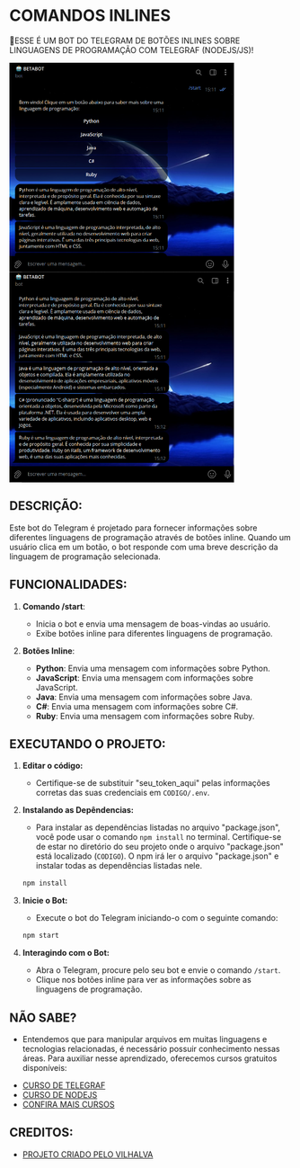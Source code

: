 # COMANDOS INLINES
🤤ESSE É UM BOT DO TELEGRAM DE BOTÕES INLINES SOBRE LINGUAGENS DE PROGRAMAÇÃO COM TELEGRAF (NODEJS/JS)!

<img src="./IMAGENS/FOTO_1.png" align="center" width="400"> <br>
<img src="./IMAGENS/FOTO_2.png" align="center" width="400"> <br>

## DESCRIÇÃO:
Este bot do Telegram é projetado para fornecer informações sobre diferentes linguagens de programação através de botões inline. Quando um usuário clica em um botão, o bot responde com uma breve descrição da linguagem de programação selecionada.

## FUNCIONALIDADES:
1. **Comando /start**:
   - Inicia o bot e envia uma mensagem de boas-vindas ao usuário.
   - Exibe botões inline para diferentes linguagens de programação.

2. **Botões Inline**:
   - **Python**: Envia uma mensagem com informações sobre Python.
   - **JavaScript**: Envia uma mensagem com informações sobre JavaScript.
   - **Java**: Envia uma mensagem com informações sobre Java.
   - **C#**: Envia uma mensagem com informações sobre C#.
   - **Ruby**: Envia uma mensagem com informações sobre Ruby.

## EXECUTANDO O PROJETO:
1. **Editar o código:**
   - Certifique-se de substituir "seu_token_aqui" pelas informações corretas das suas credenciais em `CODIGO/.env`.

2. **Instalando as Depêndencias:**
   - Para instalar as dependências listadas no arquivo "package.json", você pode usar o comando `npm install` no terminal. Certifique-se de estar no diretório do seu projeto onde o arquivo "package.json" está localizado (`CODIGO`). O npm irá ler o arquivo "package.json" e instalar todas as dependências listadas nele. 

   ```bash
   npm install
   ```

3. **Inicie o Bot:**
   - Execute o bot do Telegram iniciando-o com o seguinte comando:
    ```bash
    npm start
    ```

4. **Interagindo com o Bot:**
   - Abra o Telegram, procure pelo seu bot e envie o comando `/start`.
   - Clique nos botões inline para ver as informações sobre as linguagens de programação.

## NÃO SABE?
- Entendemos que para manipular arquivos em muitas linguagens e tecnologias relacionadas, é necessário possuir conhecimento nessas áreas. Para auxiliar nesse aprendizado, oferecemos cursos gratuitos disponíveis:
* [CURSO DE TELEGRAF](https://github.com/VILHALVA/CURSO-DE-TELEGRAF)
* [CURSO DE NODEJS](https://github.com/VILHALVA/CURSO-DE-NODEJS)
* [CONFIRA MAIS CURSOS](https://github.com/VILHALVA?tab=repositories&q=+topic:CURSO)

## CREDITOS:
- [PROJETO CRIADO PELO VILHALVA](https://github.com/VILHALVA)


